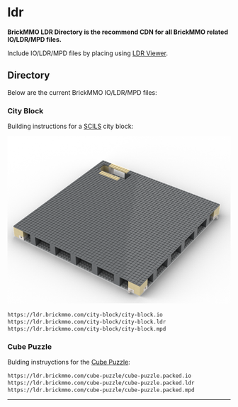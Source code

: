 # ldr

<style>@import url("//cdn.brickmmo.com/readme@1.0.0/readme.css");</style>

**BrickMMO LDR Directory is the recommend CDN for all BrickMMO related IO/LDR/MPD files.**

Include IO/LDR/MPD files by placing using [LDR Viewer](https://pages.codeadam.ca/ldr-viewer/).

## Directory

Below are the current BrickMMO IO/LDR/MPD files:

### City Block

Building instructions for a [SCILS](https://scils.brickmmo.com/) city block:

<img alt="City Block Studio Files" src="city-block/city-block.png" widdth="120">

```
https://ldr.brickmmo.com/city-block/city-block.io
https://ldr.brickmmo.com/city-block/city-block.ldr
https://ldr.brickmmo.com/city-block/city-block.mpd
```

### Cube Puzzle

Bulding instruyctions for the [Cube Puzzle](https://activities.codeadam.ca/cube):

```
https://ldr.brickmmo.com/cube-puzzle/cube-puzzle.packed.io
https://ldr.brickmmo.com/cube-puzzle/cube-puzzle.packed.ldr
https://ldr.brickmmo.com/cube-puzzle/cube-puzzle.packed.mpd
```

---

<a href="https://brickmmo.com">
<img src="https://cdn.brickmmo.com/images@1.0.0/brickmmo-logo-coloured-horizontal.png" width="100" alt="">
</a>

<script src="https://cdn.brickmmo.com/bar@1.0.0/bar.js"></script>

